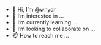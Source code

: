 - 👋 Hi, I’m @wnydr
- 👀 I’m interested in ...
- 🌱 I’m currently learning ...
- 💞️ I’m looking to collaborate on ...
- 📫 How to reach me ...

<!---
wnydr/wnydr is a ✨ special ✨ repository because its `README.md` (this file) appears on your GitHub profile.
You can click the Preview link to take a look at your changes.
--->
